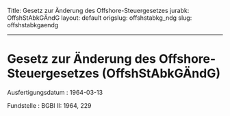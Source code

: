 Title: Gesetz zur Änderung des Offshore-Steuergesetzes
jurabk: OffshStAbkGÄndG
layout: default
origslug: offshstabkg_ndg
slug: offshstabkgaendg

---

# Gesetz zur Änderung des Offshore-Steuergesetzes (OffshStAbkGÄndG)

Ausfertigungsdatum
:   1964-03-13

Fundstelle
:   BGBl II: 1964, 229

